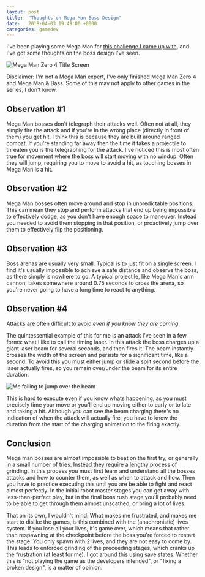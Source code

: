 ```yaml
---
layout: post
title:  "Thoughts on Mega Man Boss Design"
date:   2018-04-03 19:49:00 +0000
categories: gamedev
---
```


I've been playing some Mega Man for [this challenge I came up with](https://player255.blogspot.co.uk), and I've got some thoughts on the boss design I've seen.

![Mega Man Zero 4 Title Screen]({{site.url}}/assets/mmz4-title.png)

Disclaimer: I'm not a Mega Man expert, I've only finished Mega Man Zero 4 and Mega Man & Bass. Some of this may not apply to other games in the series, I don't know.

Observation #1
---

Mega Man bosses don't telegraph their attacks well. Often not at all, they simply fire the attack and if you're in the wrong place (directly in front of them) you get hit. I think this is because they are built around ranged combat. If you're standing far away then the time it takes a projectile to threaten you is the telegraphing for the attack. I've noticed this is most often true for movement where the boss will start moving with no windup. Often they will jump, requiring you to move to avoid a hit, as touching bosses in Mega Man is a hit.

Observation #2
---

Mega Man bosses often move around and stop in unpredictable positions. This can mean they stop and perform attacks that end up being impossible to effectively dodge, as you don't have enough space to maneuver. Instead you needed to avoid them stopping in that position, or proactively jump over them to effectively flip the positioning.

Observation #3
---

Boss arenas are usually very small. Typical is to just fit on a single screen. I find it's usually impossible to achieve a safe distance and observe the boss, as there simply is nowhere to go. A typical projectile, like Mega Man's arm cannon, takes somewhere around 0.75 seconds to cross the arena, so you're never going to have a long time to react to anything.

Observation #4
---

Attacks are often difficult to avoid *even if you know they are coming*. 

The quintessential example of this for me is an attack I've seen in a few forms: what I like to call the timing laser. In this attack the boss charges up a giant laser beam for several seconds, and then fires it. The beam instantly crosses the width of the screen and persists for a significant time, like a second. To avoid this you must either jump or slide a split second before the laser actually fires, so you remain over/under the beam for its entire duration.

![Me failing to jump over the beam]({{site.url}}/assets/mmb-timeinglaser.gif)

 This is hard to execute even if you know whats happening, as you must precisely time your move or you'll end up moving either to early or to late and taking a hit. Although you can see the beam charging there's no indication of when the attack will actually fire, you have to know the duration from the start of the charging animation to the firing exactly. 

Conclusion
---

Mega man bosses are almost impossible to beat on the first try, or generally in a small number of tries. Instead they require a lengthy process of grinding. In this process you must first learn and understand all the bosses attacks and how to counter them, as well as when to attack and how. Then you have to practice executing this until you are be able to fight and react almost perfectly. In the initial robot master stages you can get away with less-than-perfect play, but in the final boss rush stage you'll probably need to be able to get through them almost unscathed, or bring a lot of lives.

That on its own, I wouldn't mind. What makes me frustrated, and makes me start to dislike the games, is this combined with the (anachronistic) lives system. If you lose all your lives, it's game over, which means that rather than respawning at the checkpoint before the boss you're forced to restart the stage. You only spawn with 2 lives, and they are not easy to come by. This leads to enforced grinding of the preceeding stages, which cranks up the frustration (at least for me). I got around this using save states. Whether this is "not playing the game as the developers intended", or "fixing a broken design", is a matter of opinion.
